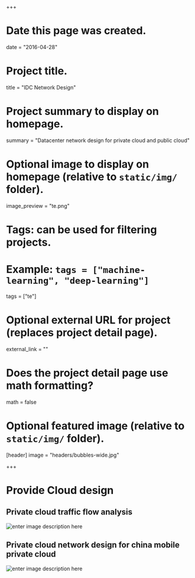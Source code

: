+++

# Date this page was created.
date = "2016-04-28"

# Project title.
title = "IDC Network Design"

# Project summary to display on homepage.
summary = "Datacenter network design for private cloud and public cloud"

# Optional image to display on homepage (relative to `static/img/` folder).
image_preview = "te.png"

# Tags: can be used for filtering projects.
# Example: `tags = ["machine-learning", "deep-learning"]`
tags = ["te"]

# Optional external URL for project (replaces project detail page).
external_link = ""

# Does the project detail page use math formatting?
math = false

# Optional featured image (relative to `static/img/` folder).
[header]
image = "headers/bubbles-wide.jpg"


+++

# Provide Cloud design
## Private cloud traffic flow analysis

![enter image description here](https://cl.ly/0g400W1z371B/%E5%B1%8F%E5%B9%95%E5%BF%AB%E7%85%A7%202017-08-18%205.02.00%20PM.png)

## Private cloud network design for china mobile private cloud
![enter image description here](https://cl.ly/3H3t0y192c2i/%E5%B1%8F%E5%B9%95%E5%BF%AB%E7%85%A7%202017-08-18%205.03.10%20PM.png)
